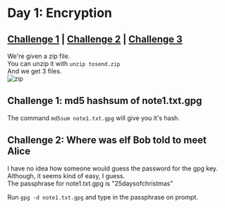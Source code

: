 # Day 1: Encryption

## [Challenge 1](#challenge-1-md5-hashsum-of-note1.txt.gpg) | [Challenge 2](#challenge-2-where-was-elf-bob-told-to-meet-alice) | [Challenge 3](#challenge-3-finding-mcinventorys-christmas-request)

We're given a zip file.\
You can unzip it with `unzip tosend.zip`\
And we get 3 files.\
![zip](https://i.imgur.com/z0Lk1uE.png)

## Challenge 1: md5 hashsum of note1.txt.gpg

The command `md5sum note1.txt.gpg` will give you it's hash.

## Challenge 2: Where was elf Bob told to meet Alice

I have no idea how someone would guess the password for the gpg key.\
Although, it seems kind of easy, I guess.\
The passphrase for note1.txt.gpg is "25daysofchristmas"

Run `gpg -d note1.txt.gpg` and type in the passphrase on prompt.
